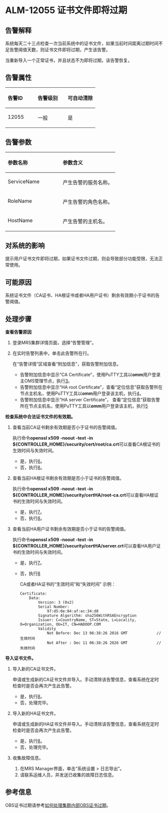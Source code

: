 # ALM-12055 证书文件即将过期<a name="alm_12055"></a>

## 告警解释<a name="zh-cn_topic_0191813941_zh-cn_topic_0087039447_section39779984"></a>

系统每天二十三点检查一次当前系统中的证书文件，如果当前时间距离过期时间不足告警阈值天数，则证书文件即将过期，产生该告警。

当重新导入一个正常证书，并且状态不为即将过期，该告警恢复。

## 告警属性<a name="zh-cn_topic_0191813941_zh-cn_topic_0087039447_section22475544"></a>

<a name="zh-cn_topic_0191813941_zh-cn_topic_0087039447_table46559760"></a>
<table><thead align="left"><tr id="zh-cn_topic_0191813941_zh-cn_topic_0087039447_row56576642"><th class="cellrowborder" valign="top" width="33.33333333333333%" id="mcps1.1.4.1.1"><p id="zh-cn_topic_0191813941_zh-cn_topic_0087039447_p19305289"><a name="zh-cn_topic_0191813941_zh-cn_topic_0087039447_p19305289"></a><a name="zh-cn_topic_0191813941_zh-cn_topic_0087039447_p19305289"></a>告警ID</p>
</th>
<th class="cellrowborder" valign="top" width="33.33333333333333%" id="mcps1.1.4.1.2"><p id="zh-cn_topic_0191813941_zh-cn_topic_0087039447_p20224568"><a name="zh-cn_topic_0191813941_zh-cn_topic_0087039447_p20224568"></a><a name="zh-cn_topic_0191813941_zh-cn_topic_0087039447_p20224568"></a>告警级别</p>
</th>
<th class="cellrowborder" valign="top" width="33.33333333333333%" id="mcps1.1.4.1.3"><p id="zh-cn_topic_0191813941_zh-cn_topic_0087039447_p27577336"><a name="zh-cn_topic_0191813941_zh-cn_topic_0087039447_p27577336"></a><a name="zh-cn_topic_0191813941_zh-cn_topic_0087039447_p27577336"></a>可自动清除</p>
</th>
</tr>
</thead>
<tbody><tr id="zh-cn_topic_0191813941_zh-cn_topic_0087039447_row19171761"><td class="cellrowborder" valign="top" width="33.33333333333333%" headers="mcps1.1.4.1.1 "><p id="zh-cn_topic_0191813941_zh-cn_topic_0087039447_p9408778"><a name="zh-cn_topic_0191813941_zh-cn_topic_0087039447_p9408778"></a><a name="zh-cn_topic_0191813941_zh-cn_topic_0087039447_p9408778"></a>12055</p>
</td>
<td class="cellrowborder" valign="top" width="33.33333333333333%" headers="mcps1.1.4.1.2 "><p id="zh-cn_topic_0191813941_zh-cn_topic_0087039447_p23913515"><a name="zh-cn_topic_0191813941_zh-cn_topic_0087039447_p23913515"></a><a name="zh-cn_topic_0191813941_zh-cn_topic_0087039447_p23913515"></a>一般</p>
</td>
<td class="cellrowborder" valign="top" width="33.33333333333333%" headers="mcps1.1.4.1.3 "><p id="zh-cn_topic_0191813941_zh-cn_topic_0087039447_p57946557"><a name="zh-cn_topic_0191813941_zh-cn_topic_0087039447_p57946557"></a><a name="zh-cn_topic_0191813941_zh-cn_topic_0087039447_p57946557"></a>是</p>
</td>
</tr>
</tbody>
</table>

## 告警参数<a name="zh-cn_topic_0191813941_zh-cn_topic_0087039447_section953306"></a>

<a name="zh-cn_topic_0191813941_zh-cn_topic_0087039447_table63159527"></a>
<table><thead align="left"><tr id="zh-cn_topic_0191813941_zh-cn_topic_0087039447_row66054230"><th class="cellrowborder" valign="top" width="50%" id="mcps1.1.3.1.1"><p id="zh-cn_topic_0191813941_zh-cn_topic_0087039447_p48792409"><a name="zh-cn_topic_0191813941_zh-cn_topic_0087039447_p48792409"></a><a name="zh-cn_topic_0191813941_zh-cn_topic_0087039447_p48792409"></a>参数名称</p>
</th>
<th class="cellrowborder" valign="top" width="50%" id="mcps1.1.3.1.2"><p id="zh-cn_topic_0191813941_zh-cn_topic_0087039447_p59871065"><a name="zh-cn_topic_0191813941_zh-cn_topic_0087039447_p59871065"></a><a name="zh-cn_topic_0191813941_zh-cn_topic_0087039447_p59871065"></a>参数含义</p>
</th>
</tr>
</thead>
<tbody><tr id="zh-cn_topic_0191813941_zh-cn_topic_0087039447_row17718077"><td class="cellrowborder" valign="top" width="50%" headers="mcps1.1.3.1.1 "><p id="zh-cn_topic_0191813941_zh-cn_topic_0087039447_p25878126"><a name="zh-cn_topic_0191813941_zh-cn_topic_0087039447_p25878126"></a><a name="zh-cn_topic_0191813941_zh-cn_topic_0087039447_p25878126"></a>ServiceName</p>
</td>
<td class="cellrowborder" valign="top" width="50%" headers="mcps1.1.3.1.2 "><p id="zh-cn_topic_0191813941_zh-cn_topic_0087039447_p15753427"><a name="zh-cn_topic_0191813941_zh-cn_topic_0087039447_p15753427"></a><a name="zh-cn_topic_0191813941_zh-cn_topic_0087039447_p15753427"></a>产生告警的服务名称。</p>
</td>
</tr>
<tr id="zh-cn_topic_0191813941_zh-cn_topic_0087039447_row7563116"><td class="cellrowborder" valign="top" width="50%" headers="mcps1.1.3.1.1 "><p id="zh-cn_topic_0191813941_zh-cn_topic_0087039447_p8632699"><a name="zh-cn_topic_0191813941_zh-cn_topic_0087039447_p8632699"></a><a name="zh-cn_topic_0191813941_zh-cn_topic_0087039447_p8632699"></a>RoleName</p>
</td>
<td class="cellrowborder" valign="top" width="50%" headers="mcps1.1.3.1.2 "><p id="zh-cn_topic_0191813941_zh-cn_topic_0087039447_p28160051"><a name="zh-cn_topic_0191813941_zh-cn_topic_0087039447_p28160051"></a><a name="zh-cn_topic_0191813941_zh-cn_topic_0087039447_p28160051"></a>产生告警的角色名称。</p>
</td>
</tr>
<tr id="zh-cn_topic_0191813941_zh-cn_topic_0087039447_row52113869"><td class="cellrowborder" valign="top" width="50%" headers="mcps1.1.3.1.1 "><p id="zh-cn_topic_0191813941_zh-cn_topic_0087039447_p60473876"><a name="zh-cn_topic_0191813941_zh-cn_topic_0087039447_p60473876"></a><a name="zh-cn_topic_0191813941_zh-cn_topic_0087039447_p60473876"></a>HostName</p>
</td>
<td class="cellrowborder" valign="top" width="50%" headers="mcps1.1.3.1.2 "><p id="zh-cn_topic_0191813941_zh-cn_topic_0087039447_p66545816"><a name="zh-cn_topic_0191813941_zh-cn_topic_0087039447_p66545816"></a><a name="zh-cn_topic_0191813941_zh-cn_topic_0087039447_p66545816"></a>产生告警的主机名。</p>
</td>
</tr>
</tbody>
</table>

## 对系统的影响<a name="zh-cn_topic_0191813941_zh-cn_topic_0087039447_section8579761"></a>

提示用户证书文件即将过期，如果证书文件过期，则会导致部分功能受限，无法正常使用。

## 可能原因<a name="zh-cn_topic_0191813941_zh-cn_topic_0087039447_section10108989"></a>

系统证书文件（CA证书、HA根证书或者HA用户证书）剩余有效期小于证书的告警阈值。

## 处理步骤<a name="zh-cn_topic_0191813941_zh-cn_topic_0087039447_section23872039"></a>

**查看告警原因**

1.  登录MRS集群详情页面，选择“告警管理”。
2.  在实时告警列表中，单击此告警所在行。

    在“告警详情”区域查看“附加信息”，获取告警附加信息。

    -   告警附加信息中显示“CA Certificate”，使用PuTTY工具以**omm**用户登录主OMS管理节点，执行[3](#zh-cn_topic_0191813941_zh-cn_topic_0087039447_li31866665152950)。
    -   告警附加信息中显示“HA root Certificate”，查看“定位信息”获取告警所在节点主机名，使用PuTTY工具以**omm**用户登录该主机，执行[4](#zh-cn_topic_0191813941_zh-cn_topic_0087039447_li35214520152950)。
    -   告警附加信息中显示“HA server Certificate”， 查看“定位信息”获取告警所在节点主机名，使用PuTTY工具以**omm**用户登录该主机，执行[5](#zh-cn_topic_0191813941_zh-cn_topic_0087039447_li289449152950)


**检查系统中合法证书文件的有效期。**

1.  <a name="zh-cn_topic_0191813941_zh-cn_topic_0087039447_li31866665152950"></a>查看当前CA证书剩余有效期是否小于证书的告警阈值。

    执行命令**openssl x509 -noout -text -in $\{CONTROLLER\_HOME\}/security/cert/root/ca.crt**可以查看CA根证书的生效时间与失效时间。

    -   是，执行[6](#zh-cn_topic_0191813941_zh-cn_topic_0087039447_li12048984152950)。
    -   否，执行[8](#zh-cn_topic_0191813941_li572522141314)。

2.  <a name="zh-cn_topic_0191813941_zh-cn_topic_0087039447_li35214520152950"></a>查看当前HA根证书剩余有效期是否小于证书的告警阈值。

    执行命令**openssl x509 -noout -text -in $\{CONTROLLER\_HOME\}/security/certHA/root-ca.crt**可以查看HA根证书的生效时间与失效时间。

    -   是，执行[7](#zh-cn_topic_0191813941_zh-cn_topic_0087039447_li50119675152950)。
    -   否，执行[8](#zh-cn_topic_0191813941_li572522141314)。

3.  <a name="zh-cn_topic_0191813941_zh-cn_topic_0087039447_li289449152950"></a>查看当前HA用户证书剩余有效期是否小于证书的告警阈值。

    执行命令**openssl x509 -noout -text -in $\{CONTROLLER\_HOME\}/security/certHA/server.crt**可以查看HA用户证书的生效时间与失效时间。

    -   是，执行[7](#zh-cn_topic_0191813941_zh-cn_topic_0087039447_li50119675152950)。
    -   否，执行[8](#zh-cn_topic_0191813941_li572522141314)

        CA或者HA证书的“生效时间”和“失效时间” 示例：

        ```
        Certificate: 
            Data: 
                Version: 3 (0x2) 
                Serial Number: 
                    97:d5:0e:84:af:ec:34:d8 
                Signature Algorithm: sha256WithRSAEncryption 
                Issuer: C=CountryName, ST=State, L=Locality, O=Organization, OU=IT, CN=HADOOP.COM 
                Validity 
                    Not Before: Dec 13 06:38:26 2016 GMT             //生效时间 
                    Not After : Dec 11 06:38:26 2026 GMT             //失效时间
        ```



**导入证书文件。**

1.  <a name="zh-cn_topic_0191813941_zh-cn_topic_0087039447_li12048984152950"></a>导入新的CA证书文件。

    申请或生成新的CA证书文件并导入。手动清除该告警信息，查看系统在定时检查时是否会再次产生此告警。

    -   是，执行[8](#zh-cn_topic_0191813941_li572522141314)。
    -   否，处理完毕。

2.  <a name="zh-cn_topic_0191813941_zh-cn_topic_0087039447_li50119675152950"></a>导入新的HA证书文件。

    申请或生成新的HA证书文件并导入。手动清除该告警信息，查看系统在定时检查时是否会再次产生此告警。

    -   是，执行[8](#zh-cn_topic_0191813941_li572522141314)。
    -   否，处理完毕。

3.  <a name="zh-cn_topic_0191813941_li572522141314"></a>收集故障信息。
    1.  在MRS Manager界面，单击“系统设置 \> 日志导出”。
    2.  请联系运维人员，并发送已收集的故障日志信息。


## 参考信息<a name="zh-cn_topic_0191813941_section21917020151926"></a>

OBS证书过期请参考[如何处理集群内部OBS证书过期](https://support.huaweicloud.com/trouble-mrs/mrs_03_0031.html)。

